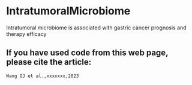 # IntratumoralMicrobiome
Intratumoral microbiome is associated with gastric cancer prognosis and therapy efficacy

## If you have used code from this web page, please cite the article:
```
Wang GJ et al.,xxxxxxx,2023
```
